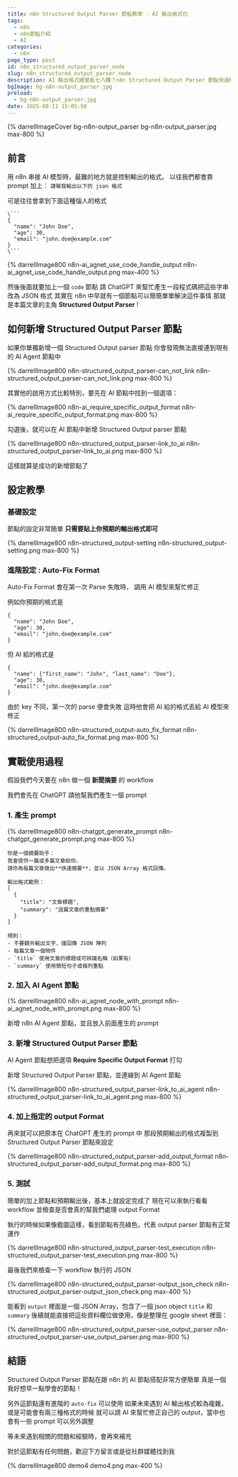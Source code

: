 ```yaml
---
title: n8n Structured Output Parser 節點教學 - AI 輸出格式化
tags:
  - n8n
  - n8n節點介紹
  - AI
categories:
  - n8n
page_type: post
id: n8n_structured_output_parser_node
slug: n8n_structured_output_parser_node
description: AI 輸出格式總是亂七八糟？n8n Structured Output Parser 節點快速解決！節點教學包和實際操作流程介紹，未來輕鬆固定 AI 輸出的格式
bgImage: bg-n8n-output_parser.jpg
preload:
  - bg-n8n-output_parser.jpg
date: 2025-08-11 15:05:50
---
```


{% darrellImageCover bg-n8n-output_parser bg-n8n-output_parser.jpg max-800 %}

## 前言

用 n8n 串接 AI 模型時，最難的地方就是控制輸出的格式。
以往我們都會靠 prompt 加上：
`請幫我輸出以下的 json 格式`

可是往往會拿到下面這種惱人的格式
```
\```
{
  "name": "John Doe",
  "age": 30,
  "email": "john.doe@example.com"
}
\```
```

{% darrellImage800 n8n-ai_agnet_use_code_handle_output n8n-ai_agnet_use_code_handle_output.png max-400 %}

然後後面就要加上一個 `code` 節點
請 ChatGPT 來幫忙產生一段程式碼把這些字串改為 JSON 格式
其實在 n8n 中早就有一個節點可以簡簡單單解決這件事情
那就是本篇文章的主角 **Structured Output Parser** !

## 如何新增 Structured Output Parser 節點

如果你單獨新增一個 Structured Output parser 節點
你會發現無法直接連到現有的 AI Agent 節點中

{% darrellImage800 n8n-structured_output_parser-can_not_link n8n-structured_output_parser-can_not_link.png max-800 %}

其實他的啟用方式比較特別，要先在 AI 節點中找到一個選項：

{% darrellImage800 n8n-ai_require_specific_output_format n8n-ai_require_specific_output_format.png max-800 %}

勾選後，就可以在 AI 節點中新增 Structured Output parser 節點

{% darrellImage800 n8n-structured_output_parser-link_to_ai n8n-structured_output_parser-link_to_ai.png max-800 %}

這樣就算是成功的新增節點了

## 設定教學

### 基礎設定

節點的設定非常簡單
**只需要貼上你預期的輸出格式即可**

{% darrellImage800 n8n-structured_output-setting n8n-structured_output-setting.png max-800 %}

### 進階設定 : Auto-Fix Format

Auto-Fix Format 會在第一次 Parse 失敗時，
調用 AI 模型來幫忙修正

例如你預期的格式是
```
{
  "name": "John Doe",
  "age": 30,
  "email": "john.doe@example.com"
}
```

但 AI 給的格式是
```
{
  "name": {"first_name": "John", "last_name": "Doe"},
  "age": 30,
  "email": "john.doe@example.com"
}
```

由於 key 不同，第一次的 parse 便會失敗
這時他會把 AI 給的格式丟給 AI 模型來修正

{% darrellImage800 n8n-structured_output-auto_fix_format n8n-structured_output-auto_fix_format.png max-800 %}

## 實戰使用過程

假設我們今天要在 n8n 做一個 **新聞摘要** 的 workflow

我們會先在 ChatGPT 請他幫我們產生一個 prompt

### 1. 產生 prompt

{% darrellImage800 n8n-chatgpt_generate_prompt n8n-chatgpt_generate_prompt.png max-800 %} 

```
你是一個摘要助手：
我會提供一篇或多篇文章給你，
請你為每篇文章做出**快速摘要**，並以 JSON Array 格式回傳。

輸出格式範例：
[
  {
    "title": "文章標題",
    "summary": "這篇文章的重點摘要"
  }
]

規則：
- 不要額外輸出文字，僅回傳 JSON 陣列
- 每篇文章一個物件
- `title` 使用文章的標題或可辨識名稱（如果有）
- `summary` 使用簡短句子或條列重點
```

### 2. 加入 AI Agent 節點

{% darrellImage800 n8n-ai_agnet_node_with_prompt n8n-ai_agnet_node_with_prompt.png max-800 %}

新增 n8n AI Agent 節點，並且放入前面產生的 prompt

### 3. 新增 Structured Output Parser 節點

AI Agent 節點想把選項 **Require Specific Output Format** 打勾

新增 Structured Output Parser 節點，並連線到 AI Agent 節點

{% darrellImage800 n8n-structured_output_parser-link_to_ai_agent n8n-structured_output_parser-link_to_ai_agent.png max-800 %}

### 4. 加上指定的 output Format

再來就可以把原本在 ChatGPT 產生的 prompt 中
那段預期輸出的格式複製到 Structured Output Parser 節點來設定

{% darrellImage800 n8n-structured_output_parser-add_output_format n8n-structured_output_parser-add_output_format.png max-800 %}

### 5. 測試

簡單的加上節點和預期輸出後，基本上就設定完成了
現在可以來執行看看 workflow 並檢查是否會真的幫我們處理 output Format

執行的時候如果像截圖這樣，看到節點有亮綠色，代表 output parser 節點有正常運作

{% darrellImage800 n8n-structured_output_parser-test_execution n8n-structured_output_parser-test_execution.png max-800 %}

最後我們來檢查一下 workflow 執行的 JSON

{% darrellImage800 n8n-structured_output_parser-output_json_check n8n-structured_output_parser-output_json_check.png max-400 %}

能看到 `output` 裡面是一個 JSON Array，包含了一個 json object `title` 和 `summary`
後續就能直接把這些資料欄位做使用，像是整理在 google sheet 裡面：

{% darrellImage800 n8n-structured_output_parser-use_output_parser n8n-structured_output_parser-use_output_parser.png max-800 %}

## 結語

Structured Output Parser 節點在跟 n8n 的 AI 節點搭配非常方便簡單
真是一個我好想早一點學會的節點！

另外這節點還有進階的 `auto-fix` 可以使用
如果未來遇到 AI 輸出格式較為複雜，或是可能會有兩三種格式的時候
就可以請 AI 來幫忙修正自己的 output，當中也會有一些 prompt 可以另外調整

等未來遇到相關的問題和經驗時，會再來補充

對於這節點有任何問題，歡迎下方留言或是從社群媒體找到我

{% darrellImage800 demo4 demo4.png max-400 %}